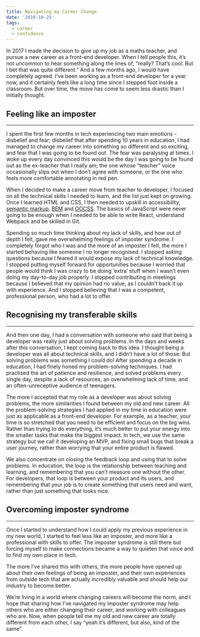 ```yaml
---
title: Navigating my Career Change
date: '2019-10-25'
tags:
  - career
  - confidence
---
```


In 2017 I made the decision to give up my job as a maths teacher, and pursue a new career as a front-end developer. When I tell people this, it’s not uncommon to hear something along the lines of, “really? That’s cool. But I bet that was quite different.” 
And a few months ago, I would have completely agreed. I’ve been working as a front-end developer for a year now, and it certainly feels like a long time since I stepped foot inside a classroom. But over time, the move has come to seem less drastic than I initially thought.

Feeling like an imposter
------------------------
------------------------

I spent the first few months in tech experiencing two main emotions - disbelief and fear; disbelief that after spending 10 years in education, I had managed to change my career into something so different and so exciting, and fear that I was going to be found out. The fear was paralysing at times. I woke up every day convinced this would be the day I was going to be found out as the ex-teacher that I really am; the one whose “teacher” voice occasionally slips out when I don’t agree with someone, or the one who feels more comfortable annotating in red pen. 

When I decided to make a career move from teacher to developer, I focused on all the technical skills I needed to learn, and the list just kept on growing. Once I learned HTML and CSS, I then needed to upskill in accessibility, [semantic markup](https://www.w3schools.com/html/html5_semantic_elements.asp "W3 Schools guide to HTML5 semantic elements"), [BEM](https://css-tricks.com/bem-101/ "An article on CSS Tricks about BEM") and [OOCSS](https://benmarshall.me/oocss-object-oriented-css/ "A blog post by Ben Marshall about object orientated CSS"). The basics of JavaScript were never going to be enough when I needed to be able to write React, understand Webpack and be skilled in Git.

Spending so much time thinking about my lack of skills, and how out of depth I felt, gave me overwhelming feelings of imposter syndrome. I completely forgot who I was and the more of an imposter I felt, the more I started behaving like someone I no longer recognised. I stopped asking questions because I feared it would expose my lack of technical knowledge. I stopped putting myself forward for opportunities because I worried that people would think I was crazy to be doing ‘extra’ stuff when I wasn’t even doing my day-to-day job properly. I stopped contributing in meetings because I believed that my opinion had no value, as I couldn’t back it up with experience. And I stopped believing that I was a competent, professional person, who had a lot to offer.

Recognising my transferable skills
----------------------------------
----------------------------------

And then one day, I had a conversation with someone who said that being a developer was really just about solving problems. In the days and weeks after this conversation, I kept coming back to this idea. I thought being a developer was all about technical skills, and I didn’t have a lot of those. But solving problems was something I could do! After spending a decade in education, I had finely honed my problem-solving techniques. I had practised the art of patience and resilience, and solved problems every single day, despite a lack of resources, an overwhelming lack of time, and an often-unreceptive audience of teenagers.

The more I accepted that my role as a developer was about solving problems, the more similarities I found between my old and new career. All the problem-solving strategies I had applied in my time in education were just as applicable as a front-end developer. For example, as a teacher, your time is so stretched that you need to be efficient and focus on the big wins. Rather than trying to do everything, it’s much better to put your energy into the smaller tasks that make the biggest impact. In tech, we use the same strategy but we call it developing an MVP, and fixing small bugs that break a user journey, rather than worrying that your entire product is flawed. 

We also concentrate on closing the feedback loop and using that to solve problems. In education, the loop is the relationship between teaching and learning, and remembering that you can’t measure one without the other. For developers, that loop is between your product and its users, and remembering that your job is to create something that users need and want, rather than just something that looks nice. 

Overcoming imposter syndrome
----------------------------
----------------------------

Once I started to understand how I could apply my previous experience in my new world, I started to feel less like an imposter, and more like a professional with skills to offer. The imposter syndrome is still there but forcing myself to make connections became a way to quieten that voice and to find my own place in tech.

The more I’ve shared this with others, the more people have opened up about their own feelings of being an imposter, and their own experiences from outside tech that are actually incredibly valuable and should help our industry to become better.

We’re living in a world where changing careers will become the norm, and I hope that sharing how I’ve navigated my imposter syndrome may help others who are either changing their career, and working with colleagues who are. Now, when people tell me my old and new career are totally different from each other, I say “yeah it’s different, but also, kind of the same”.


